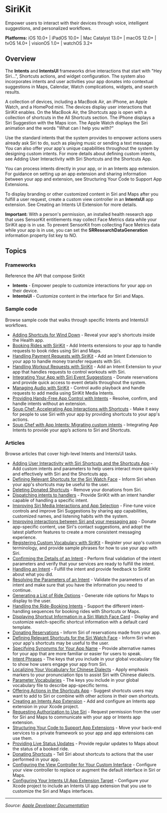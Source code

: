# SiriKit

Empower users to interact with their devices through voice, intelligent suggestions, and personalized workflows.

**Platforms:** iOS 10.0+ | iPadOS 10.0+ | Mac Catalyst 13.0+ | macOS 12.0+ | tvOS 14.0+ | visionOS 1.0+ | watchOS 3.2+

## Overview

The **Intents** and **IntentsUI** frameworks drive interactions that start with "Hey Siri…", Shortcuts actions, and widget configuration. The system also incorporates intents and user activities your app donates into contextual suggestions in Maps, Calendar, Watch complications, widgets, and search results.

A collection of devices, including a MacBook Air, an iPhone, an Apple Watch, and a HomePod mini. The devices display user interactions that SiriKit enables. On the MacBook Air, the Shortcuts app is open with a collection of shortcuts in the All Shortcuts section. The iPhone displays a Siri Suggestion with the Maps icon. The Apple Watch displays the Siri animation and the words "What can I help you with?"

Use the standard intents that the system provides to empower actions users already ask Siri to do, such as playing music or sending a text message. You can also offer your app's unique capabilities throughout the system by designing custom intents. For more details about defining custom intents, see Adding User Interactivity with Siri Shortcuts and the Shortcuts App.

You can process intents directly in your app, or in an Intents app extension. For guidance on setting up an app extension and sharing information between your app and extension, see Structuring Your Code to Support App Extensions.

To display branding or other customized content in Siri and Maps after you fulfill a user request, create a custom view controller in an **IntentsUI** app extension. See Creating an Intents UI Extension for more details.

**Important:** With a person's permission, an installed health research app that uses SensorKit entitlements may collect Face Metrics data while your SiriKit app is in use. To prevent SensorKit from collecting Face Metrics data while your app is in use, you can set the **SRResearchDataGeneration** information property list key to NO.

## Topics

### Frameworks
Reference the API that compose SiriKit
- **Intents** - Empower people to customize interactions for your app on their device.
- **IntentsUI** - Customize content in the interface for Siri and Maps.

### Sample code
Browse sample code that walks through specific Intents and IntentsUI workflows.
- [Adding Shortcuts for Wind Down](https://developer.apple.com/documentation/sirikit/adding_shortcuts_for_wind_down) - Reveal your app's shortcuts inside the Health app.
- [Booking Rides with SiriKit](https://developer.apple.com/documentation/sirikit/booking_rides_with_sirikit) - Add Intents extensions to your app to handle requests to book rides using Siri and Maps.
- [Handling Payment Requests with SiriKit](https://developer.apple.com/documentation/sirikit/handling_payment_requests_with_sirikit) - Add an Intent Extension to your app to handle money transfer requests with Siri.
- [Handling Workout Requests with SiriKit](https://developer.apple.com/documentation/sirikit/handling_workout_requests_with_sirikit) - Add an Intent Extension to your app that handles requests to control workouts with Siri.
- [Integrating Your App with Siri Event Suggestions](https://developer.apple.com/documentation/sirikit/integrating_your_app_with_siri_event_suggestions) - Donate reservations and provide quick access to event details throughout the system.
- [Managing Audio with SiriKit](https://developer.apple.com/documentation/sirikit/managing_audio_with_sirikit) - Control audio playback and handle requests to add media using SiriKit Media Intents.
- [Providing Hands-Free App Control with Intents](https://developer.apple.com/documentation/sirikit/providing_hands-free_app_control_with_intents) - Resolve, confirm, and handle intents without an extension.
- [Soup Chef: Accelerating App Interactions with Shortcuts](https://developer.apple.com/documentation/sirikit/soup_chef_accelerating_app_interactions_with_shortcuts) - Make it easy for people to use Siri with your app by providing shortcuts to your app's actions.
- [Soup Chef with App Intents: Migrating custom intents](https://developer.apple.com/documentation/sirikit/soup_chef_with_app_intents_migrating_custom_intents) - Integrating App Intents to provide your appʼs actions to Siri and Shortcuts.

### Articles
Browse articles that cover high-level Intents and IntentsUI tasks.
- [Adding User Interactivity with Siri Shortcuts and the Shortcuts App](https://developer.apple.com/documentation/sirikit/adding_user_interactivity_with_siri_shortcuts_and_the_shortcuts_app) - Add custom intents and parameters to help users interact more quickly and effectively with Siri and the Shortcuts app.
- [Defining Relevant Shortcuts for the Siri Watch Face](https://developer.apple.com/documentation/sirikit/defining_relevant_shortcuts_for_the_siri_watch_face) - Inform Siri when your app's shortcuts may be useful to the user.
- [Deleting Donated Shortcuts](https://developer.apple.com/documentation/sirikit/deleting_donated_shortcuts) - Remove your donations from Siri.
- [Dispatching intents to handlers](https://developer.apple.com/documentation/sirikit/dispatching_intents_to_handlers) - Provide SiriKit with an intent handler capable of handling a specific intent.
- [Improving Siri Media Interactions and App Selection](https://developer.apple.com/documentation/sirikit/improving_siri_media_interactions_and_app_selection) - Fine-tune voice controls and improve Siri Suggestions by sharing app capabilities, customized names, and listening habits with the system.
- [Improving interactions between Siri and your messaging app](https://developer.apple.com/documentation/sirikit/improving_interactions_between_siri_and_your_messaging_app) - Donate app-specific content, use Siri's contact suggestions, and adopt the latest platform features to create a more consistent messaging experience.
- [Registering Custom Vocabulary with SiriKit](https://developer.apple.com/documentation/sirikit/registering_custom_vocabulary_with_sirikit) - Register your app's custom terminology, and provide sample phrases for how to use your app with Siri.
- [Confirming the Details of an Intent](https://developer.apple.com/documentation/sirikit/confirming_the_details_of_an_intent) - Perform final validation of the intent parameters and verify that your services are ready to fulfill the intent.
- [Handling an Intent](https://developer.apple.com/documentation/sirikit/handling_an_intent) - Fulfill the intent and provide feedback to SiriKit about what you did.
- [Resolving the Parameters of an Intent](https://developer.apple.com/documentation/sirikit/resolving_the_parameters_of_an_intent) - Validate the parameters of an intent and make sure that you have the information you need to continue.
- [Generating a List of Ride Options](https://developer.apple.com/documentation/sirikit/generating_a_list_of_ride_options) - Generate ride options for Maps to display to the user.
- [Handling the Ride-Booking Intents](https://developer.apple.com/documentation/sirikit/handling_the_ride-booking_intents) - Support the different intent-handling sequences for booking rides with Shortcuts or Maps.
- [Displaying Shortcut Information in a Siri Watch Face Card](https://developer.apple.com/documentation/sirikit/displaying_shortcut_information_in_a_siri_watch_face_card) - Display and customize watch-specific shortcut information with a default card template.
- [Donating Reservations](https://developer.apple.com/documentation/sirikit/donating_reservations) - Inform Siri of reservations made from your app.
- [Defining Relevant Shortcuts for the Siri Watch Face](https://developer.apple.com/documentation/sirikit/defining_relevant_shortcuts_for_the_siri_watch_face) - Inform Siri when your app's shortcuts may be useful to the user.
- [Specifying Synonyms for Your App Name](https://developer.apple.com/documentation/sirikit/specifying_synonyms_for_your_app_name) - Provide alternative names for your app that are more familiar or easier for users to speak.
- [Intent Phrases](https://developer.apple.com/documentation/sirikit/intent_phrases) - The keys that you include in your global vocabulary file to show how users engage your app from Siri.
- [Localizing Your Vocabulary for Chinese Dialects](https://developer.apple.com/documentation/sirikit/localizing_your_vocabulary_for_chinese_dialects) - Apply emphasis markers to your pronunciation tips to assist Siri with Chinese dialects.
- [Parameter Vocabularies](https://developer.apple.com/documentation/sirikit/parameter_vocabularies) - The keys you include in your global vocabulary file to describe app-specific terms.
- [Offering Actions in the Shortcuts App](https://developer.apple.com/documentation/sirikit/offering_actions_in_the_shortcuts_app) - Suggest shortcuts users may want to add to Siri or combine with other actions in their own shortcuts.
- [Creating an Intents App Extension](https://developer.apple.com/documentation/sirikit/creating_an_intents_app_extension) - Add and configure an Intents app extension in your Xcode project.
- [Requesting Authorization to Use Siri](https://developer.apple.com/documentation/sirikit/requesting_authorization_to_use_siri) - Request permission from the user for Siri and Maps to communicate with your app or Intents app extension.
- [Structuring Your Code to Support App Extensions](https://developer.apple.com/documentation/sirikit/structuring_your_code_to_support_app_extensions) - Move your back-end services to a private framework so your app and app extensions can use them.
- [Providing Live Status Updates](https://developer.apple.com/documentation/sirikit/providing_live_status_updates) - Provide regular updates to Maps about the status of a booked ride.
- [Donating Shortcuts](https://developer.apple.com/documentation/sirikit/donating_shortcuts) - Tell Siri about shortcuts to actions that the user performed in your app.
- [Configuring the View Controller for Your Custom Interface](https://developer.apple.com/documentation/sirikit/configuring_the_view_controller_for_your_custom_interface) - Configure your view controller to replace or augment the default interface in Siri or Maps.
- [Configuring Your Intents UI App Extension Target](https://developer.apple.com/documentation/sirikit/configuring_your_intents_ui_app_extension_target) - Configure your Xcode project to include an Intents UI app extension that you use to customize the Siri and Maps interfaces.

---

*Source: [Apple Developer Documentation](https://developer.apple.com/documentation/SiriKit)*